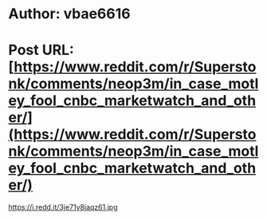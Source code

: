 # Author: vbae6616
# Post URL: [https://www.reddit.com/r/Superstonk/comments/neop3m/in_case_motley_fool_cnbc_marketwatch_and_other/](https://www.reddit.com/r/Superstonk/comments/neop3m/in_case_motley_fool_cnbc_marketwatch_and_other/)


https://i.redd.it/3je71y8jaqz61.jpg